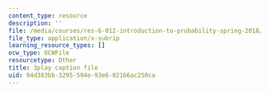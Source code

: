 ```yaml
---
content_type: resource
description: ''
file: /media/courses/res-6-012-introduction-to-probability-spring-2018/94d383bb3295594e93e602166ac250ca_-630YTQEuCI.vtt
file_type: application/x-subrip
learning_resource_types: []
ocw_type: OCWFile
resourcetype: Other
title: 3play caption file
uid: 94d383bb-3295-594e-93e6-02166ac250ca
---
```

